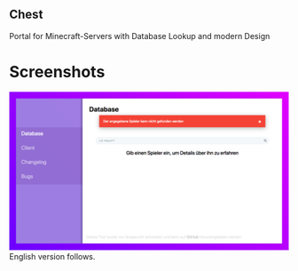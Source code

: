 ## Chest
Portal for Minecraft-Servers with Database Lookup and modern Design


# Screenshots
![alt text](https://raw.githubusercontent.com/MayusYT/Chest/master/Overview%20-%20German.png)
English version follows.
